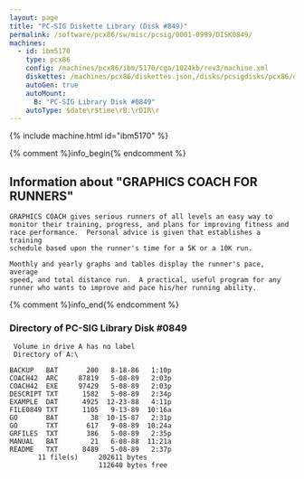 ```yaml
---
layout: page
title: "PC-SIG Diskette Library (Disk #849)"
permalink: /software/pcx86/sw/misc/pcsig/0001-0999/DISK0849/
machines:
  - id: ibm5170
    type: pcx86
    config: /machines/pcx86/ibm/5170/cga/1024kb/rev3/machine.xml
    diskettes: /machines/pcx86/diskettes.json,/disks/pcsigdisks/pcx86/diskettes.json
    autoGen: true
    autoMount:
      B: "PC-SIG Library Disk #0849"
    autoType: $date\r$time\rB:\rDIR\r
---
```


{% include machine.html id="ibm5170" %}

{% comment %}info_begin{% endcomment %}

## Information about "GRAPHICS COACH FOR RUNNERS"

    GRAPHICS COACH gives serious runners of all levels an easy way to
    monitor their training, progress, and plans for improving fitness and
    race performance.  Personal advice is given that establishes a training
    schedule based upon the runner's time for a 5K or a 10K run.
    
    Monthly and yearly graphs and tables display the runner's pace, average
    speed, and total distance run.  A practical, useful program for any
    runner who wants to improve and pace his/her running ability.
{% comment %}info_end{% endcomment %}


### Directory of PC-SIG Library Disk #0849

     Volume in drive A has no label
     Directory of A:\

    BACKUP   BAT       200   8-18-86   1:10p
    COACH42  ARC     87819   5-08-89   2:03p
    COACH42  EXE     97429   5-08-89   2:03p
    DESCRIPT TXT      1582   5-08-89   2:34p
    EXAMPLE  DAT      4925  12-23-88   4:11p
    FILE0849 TXT      1105   9-13-89  10:16a
    GO       BAT        38  10-15-87   2:31p
    GO       TXT       617   9-08-89  10:24a
    GRFILES  TXT       386   5-08-89   2:35p
    MANUAL   BAT        21   6-08-88  11:21a
    README   TXT      8489   5-08-89   2:37p
           11 file(s)     202611 bytes
                          112640 bytes free
